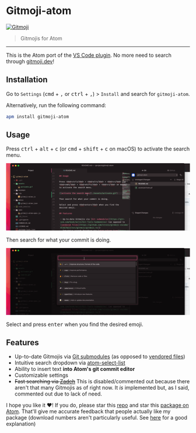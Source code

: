 # Gitmoji-atom
<a href="https://gitmoji.dev">
  <img src="https://img.shields.io/badge/gitmoji-%20😜%20😍-FFDD67.svg?style=flat-square" alt="Gitmoji">
</a>

> Gitmojis for Atom

---

This is the Atom port of the [VS Code plugin](https://marketplace.visualstudio.com/items?itemName=Vtrois.gitmoji-vscode). No more need to search through [gitmoji.dev](https://gitmoji.dev/)!

## Installation

Go to `Settings` (<kbd>cmd</kbd> + <kbd>,</kbd> or <kbd>ctrl</kbd> + <kbd>,</kbd>) > `Install` and search for `gitmoji-atom`.

Alternatively, run the following command:

```bash
apm install gitmoji-atom
```

## Usage

Press <kbd>ctrl</kbd> + <kbd>alt</kbd> + <kbd>c</kbd> (or <kbd>cmd</kbd> + <kbd>shift</kbd> + <kbd>c</kbd> on macOS) to activate the search menu.

![activate the search menu](./assets/activate.gif)

Then search for what your commit is doing.

![search](./assets/search.gif)

Select and press <kbd>enter</kbd> when you find the desired emoji.

## Features

 - Up-to-date Gitmojis via [Git submodules](https://git-scm.com/book/en/v2/Git-Tools-Submodules) (as opposed to [vendored files](https://github.com/vtrois/gitmoji-vscode/blob/main/src/gitmoji/gitmoji.ts))
 - Intuitive search dropdown via [atom-select-list](https://github.com/atom/atom-select-list)
 - Ability to insert text **into Atom's git commit editor**
 - Customizable settings
 - ~~Fast searching via [Zadeh](https://github.com/atom-community/zadeh)~~ This is disabled/commented out because there aren't that many Gitmojis as of right now. It *is* implemented but, as I said, commented out due to lack of need.

I hope you like it ❤️! If you do, please star this [repo](https://github.com/ThatXliner/gitmoji-atom) and star this [package on Atom](https://atom.io/packages/gitmoji-atom). That'll give me accurate feedback that people actually like my package (download numbers aren't particularly useful. See [here](https://packaging.python.org/guides/analyzing-pypi-package-downloads/#background) for a good explanation)
